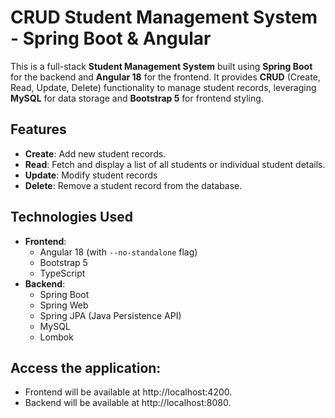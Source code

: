 

# CRUD Student Management System - Spring Boot & Angular

This is a full-stack **Student Management System** built using **Spring Boot** for the backend and **Angular 18** for the frontend. It provides **CRUD** (Create, Read, Update, Delete) functionality to manage student records, leveraging **MySQL** for data storage and **Bootstrap 5** for frontend styling.

## Features

- **Create**: Add new student records.
- **Read**: Fetch and display a list of all students or individual student details.
- **Update**: Modify student records
- **Delete**: Remove a student record from the database.

## Technologies Used

- **Frontend**: 
  - Angular 18 (with `--no-standalone` flag)
  - Bootstrap 5
  - TypeScript
- **Backend**:
  - Spring Boot
  - Spring Web
  - Spring JPA (Java Persistence API)
  - MySQL
  - Lombok


## Access the application:

- Frontend will be available at http://localhost:4200.
- Backend will be available at http://localhost:8080.